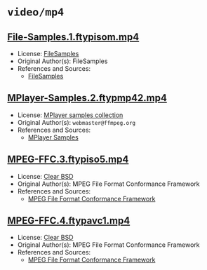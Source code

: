 # `video/mp4`

## [File-Samples.1.ftypisom.mp4](../files/File-Samples.1.ftypisom.mp4)

- License: [FileSamples](./LICENSE.1.txt)
- Original Author(s): FileSamples
- References and Sources:
  - [FileSamples](https://filesamples.com/samples/video/mp4/sample_640x360.mp4)

## [MPlayer-Samples.2.ftypmp42.mp4](../files/MPlayer-Samples.2.ftypmp42.mp4)

- License: [MPlayer samples collection](./LICENSE.2.txt)
- Original Author(s): `webmaster@ffmpeg.org`
- References and Sources:
  - [MPlayer Samples](https://samples.ffmpeg.org/3D/test%208.mp4)

## [MPEG-FFC.3.ftypiso5.mp4](../files/MPEG-FFC.3.ftypiso5.mp4)

- License: [Clear BSD](./LICENSE.3.txt)
- Original Author(s): MPEG File Format Conformance Framework
- References and Sources:
  - [MPEG File Format Conformance Framework](https://mpeggroup.github.io/FileFormatConformance/files/published/isobmff/21_segment.mp4)

## [MPEG-FFC.4.ftypavc1.mp4](../files/MPEG-FFC.4.ftypavc1.mp4)

- License: [Clear BSD](./LICENSE.3.txt)
- Original Author(s): MPEG File Format Conformance Framework
- References and Sources:
  - [MPEG File Format Conformance Framework](https://mpeggroup.github.io/FileFormatConformance/files/published/nalu/mvc/DDF_10s_25fps.mp4)
